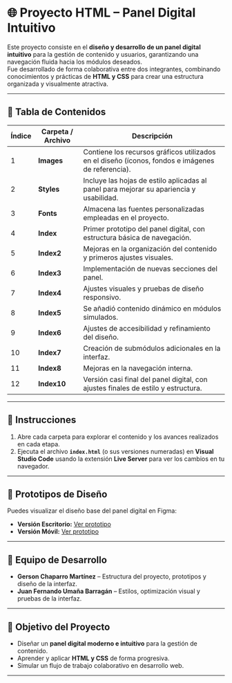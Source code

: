 # 🌐 Proyecto HTML – Panel Digital Intuitivo

Este proyecto consiste en el **diseño y desarrollo de un panel digital intuitivo** para la gestión de contenido y usuarios, garantizando una navegación fluida hacia los módulos deseados.  
Fue desarrollado de forma colaborativa entre dos integrantes, combinando conocimientos y prácticas de **HTML y CSS** para crear una estructura organizada y visualmente atractiva.

---

## 📑 Tabla de Contenidos
| Índice | Carpeta / Archivo | Descripción |
|--------|-------------------|-------------|
| 1 | **Images** | Contiene los recursos gráficos utilizados en el diseño (íconos, fondos e imágenes de referencia). |
| 2 | **Styles** | Incluye las hojas de estilo aplicadas al panel para mejorar su apariencia y usabilidad. |
| 3 | **Fonts** | Almacena las fuentes personalizadas empleadas en el proyecto. |
| 4 | **Index** | Primer prototipo del panel digital, con estructura básica de navegación. |
| 5 | **Index2** | Mejoras en la organización del contenido y primeros ajustes visuales. |
| 6 | **Index3** | Implementación de nuevas secciones del panel. |
| 7 | **Index4** | Ajustes visuales y pruebas de diseño responsivo. |
| 8 | **Index5** | Se añadió contenido dinámico en módulos simulados. |
| 9 | **Index6** | Ajustes de accesibilidad y refinamiento del diseño. |
| 10 | **Index7** | Creación de submódulos adicionales en la interfaz. |
| 11 | **Index8** | Mejoras en la navegación interna. |
| 12 | **Index10** | Versión casi final del panel digital, con ajustes finales de estilo y estructura. |

---

## 📌 Instrucciones
1. Abre cada carpeta para explorar el contenido y los avances realizados en cada etapa.  
2. Ejecuta el archivo **`index.html`** (o sus versiones numeradas) en **Visual Studio Code** usando la extensión **Live Server** para ver los cambios en tu navegador.  

---

## 🎨 Prototipos de Diseño
Puedes visualizar el diseño base del panel digital en Figma:  
- **Versión Escritorio:** [Ver prototipo](https://www.figma.com/proto/EAoByo0kq6il6B3X1otfce/Untitled?node-id=2-2&t=MaiHQxnHLV6Fhmhm-1)  
- **Versión Móvil:** [Ver prototipo](https://www.figma.com/proto/EAoByo0kq6il6B3X1otfce/Untitled?node-id=59-195&t=ajbOPosmeiJJ1N3q-1)  

---

## 👥 Equipo de Desarrollo
- **Gerson Chaparro Martínez** – Estructura del proyecto, prototipos y diseño de la interfaz.  
- **Juan Fernando Umaña Barragán** – Estilos, optimización visual y pruebas de la interfaz.

---

## 🎯 Objetivo del Proyecto
- Diseñar un **panel digital moderno e intuitivo** para la gestión de contenido.  
- Aprender y aplicar **HTML y CSS** de forma progresiva.  
- Simular un flujo de trabajo colaborativo en desarrollo web.  

---
